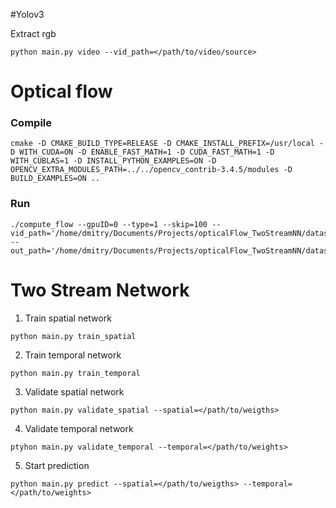 
#Yolov3

Extract rgb 

```
python main.py video --vid_path=</path/to/video/source>
```


# Optical flow 

### Compile

```
cmake -D CMAKE_BUILD_TYPE=RELEASE -D CMAKE_INSTALL_PREFIX=/usr/local -D WITH_CUDA=ON -D ENABLE_FAST_MATH=1 -D CUDA_FAST_MATH=1 -D WITH_CUBLAS=1 -D INSTALL_PYTHON_EXAMPLES=ON -D OPENCV_EXTRA_MODULES_PATH=../../opencv_contrib-3.4.5/modules -D BUILD_EXAMPLES=ON ..
```

### Run

```
./compute_flow --gpuID=0 --type=1 --skip=100 --vid_path='/home/dmitry/Documents/Projects/opticalFlow_TwoStreamNN/dataset/videos' --out_path='/home/dmitry/Documents/Projects/opticalFlow_TwoStreamNN/dataset/output'
```

# Two Stream Network



1. Train spatial network 

```
python main.py train_spatial
```

2. Train temporal network 

```
python main.py train_temporal
```

3. Validate spatial network 

```
python main.py validate_spatial --spatial=</path/to/weigths>
```

4. Validate temporal network

```
ptyhon main.py validate_temporal --temporal=</path/to/weights>
```

5. Start prediction

```
python main.py predict --spatial=</path/to/weigths> --temporal=</path/to/weights> 
```